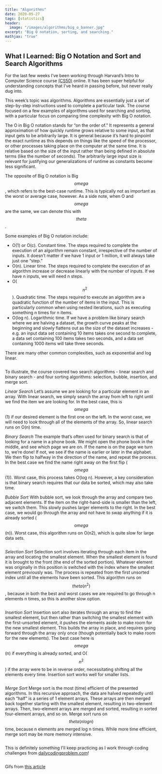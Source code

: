 ```yaml
---
title: "Algorithms"
date: 2020-05-27
tags: [statistics]
header: 
  image: "/images/algorithms/big_o_banner.jpg"
excerpt: "Big O notation, sorting, and searching."
mathjax: "true"
---
```


## What I Learned: Big O Notation and Sort and Search Algorithms

For the last few weeks I’ve been working through Harvard’s Intro to Computer Science course [(CS50)](https://cs50.harvard.edu/x/2020/) online. It has been super helpful for understanding concepts that I’ve heard in passing before, but never really dug into.

This week’s topic was algorithms. Algorithms are essentially just a set of step-by-step instructions used to complete a particular task. The course focused on a few examples of algorithms used for searching and sorting, with a particular focus on comparing time complexity with Big O notation.

The O in Big O notation stands for “on the order of.” It represents a general approximation of how quickly runtime grows relative to some input, as that input gets to be arbitrarily large. It is general because it’s hard to pinpoint the exact runtime as this depends on things like the speed of the processor, or other processes taking place on the computer at the same time. It is relative based on the size of the input rather than being defined in absolute terms (like the number of seconds). The arbitrarily large input size is relevant for justifying our generalizations of runtime as constants become less significant. 

The opposite of Big O notation is Big $$omega$$, which refers to the best-case runtime. This is typically not as important as the worst or average case, however. As a side note, when O and $$omega$$ are the same, we can denote this with $$theta$$. 

Some examples of Big O notation include:
* O(1) or O(c). Constant time. The steps required to complete the execution of an algorithm remain constant, irrespective of the number of inputs. It doesn’t matter if we have 1 input or 1 million, it will always take just one “step.”
* O(n). Linear time. The steps required to complete the execution of an algorithm increase or decrease linearly with the number of inputs. If we have n inputs, we will need n steps.
* O($$n^2$$). Quadratic time. The steps required to execute an algorithm are a quadratic function of the number of items in the input. This is particularly common when using nested iterations, such as executing something n times for n items.
* O(log n). Logarithmic time. If we have a problem like binary search where we are halving a dataset, the growth curve peaks at the beginning and slowly flattens out as the size of the dataset increases - e.g. an input data set containing 10 items takes one second to complete, a data set containing 100 items takes two seconds, and a data set containing 1000 items will take three seconds. 

There are many other common complexities, such as exponential and log linear. 

<img src="https://marinawyss.github.io/images/algorithms/big_o.jpg" alt="">

To illustrate, the course covered two search algorithms - linear search and binary search - and four sorting algorithms: selection, bubble, insertion, and merge sort.

*Linear Search*
Let’s assume we are looking for a particular element in an array. With linear search, we simply search the array from left to right until we find the item we are looking for. In the best case, this is $$omega$$(1) if our desired element is the first one on the left. In the worst case, we will need to look through all of the elements of the array. So, linear search runs on O(n) time. 

*Binary Search*
The example that’s often used for binary search is that of looking for a name in a phone book. We might open the phone book in the middle, and see which page we are on. If the name is on the page we turn to, we’re done! If not, we see if the name is earlier or later in the alphabet. We then flip to halfway in the direction of the name, and repeat the process. In the best case we find the name right away on the first flip ($$omega$$(1)). Worst case, this process takes O(log n). However, a key consideration is that binary search requires that our data be sorted, which may also take time.

*Bubble Sort*
With bubble sort, we look through the array and compare two adjacent elements. If the item on the right-hand-side is smaller than the left, we switch them. This slowly pushes larger elements to the right. In the best case, we would go through the array and not have to swap anything if it is already sorted ($$omega$$(n)). Worst case, this algorithm runs on O(n2), which is quite slow for large data sets.

<img src="https://marinawyss.github.io/images/algorithms/bubble_sort.gif" alt="">

*Selection Sort*
Selection sort involves iterating through each item in the array and locating the smallest element. When the smallest element is found it is brought to the front (the end of the sorted portion). Whatever element was originally in this position is switched with the index where the smallest element previously was. The process is repeated from the first unsorted index until all the elements have been sorted. This algorithm runs on $$theta(n^2)$$, because in both the best and worst cases we are required to go through n elements n times, so this is another slow option. 

<img src="https://marinawyss.github.io/images/algorithms/selection_sort.gif" alt="">

*Insertion Sort*
Insertion sort also iterates through an array to find the smallest element, but then rather than switching the smallest element with the first-unsorted element, it pushes the elements aside to make room for the new smallest element. This builds the array in place, and requires going forward through the array only once (though potentially back to make room for the new elements). The best case here is $$omega$$(n) if everything is already sorted, and O($$n^2$$) if the array were to be in reverse order, necessitating shifting all the elements every time. Insertion sort works well for smaller lists.

<img src="https://marinawyss.github.io/images/algorithms/insertion_sort.gif" alt="">

*Merge Sort*
Merge sort is the most (time) efficient of the presented algorithms. In this recursive approach, the data are halved repeatedly until each “half” is a series of 1 element arrays. These arrays are then merged back together starting with the smallest element, resulting in two-element arrays. Then, two-element arrays are merged and sorted, resulting in sorted four-element arrays, and so on. Merge sort runs on $$theta(n log n)$$ time, because n elements are merged log n times. While more time efficient, merge sort may be more memory intensive. 

<img src="https://marinawyss.github.io/images/algorithms/merge_sort.gif" alt="">

This is definitely something I'll keep practicing as I work through coding challenges from [dailycodingproblem.com](https://www.dailycodingproblem.com/)!

<img src="https://marinawyss.github.io/images/algorithms/algorithms_summary.png" alt="">

Gifs from [this article](https://medium.com/jl-codes/understanding-sorting-algorithms-af6222995c8)




